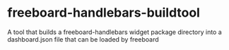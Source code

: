 freeboard-handlebars-buildtool
==============================

A tool that builds a freeboard-handlebars widget package directory into a dashboard.json file that can be loaded by freeboard
